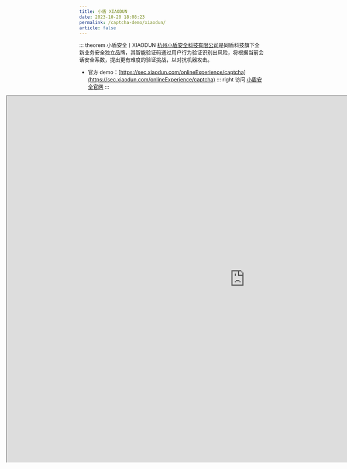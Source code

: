 ```yaml
---
title: 小盾 XIAODUN
date: 2023-10-20 18:08:23
permalink: /captcha-demo/xiaodun/
article: false
---
```


::: theorem 小盾安全丨XIAODUN
[杭州小盾安全科技有限公司](https://www.tianyancha.com/company/3440978565)是同盾科技旗下全新业务安全独立品牌，其智能验证码通过用户行为验证识别出风险，将根据当前会话安全系数，提出更有难度的验证挑战，以对抗机器攻击。

- 官方 demo：[https://sec.xiaodun.com/onlineExperience/captcha](https://sec.xiaodun.com/onlineExperience/captcha)<Badge text="本页使用" type="error" vertical="middle"/>
::: right
访问 [小盾安全官网](https://sec.xiaodun.com/onlineExperience/captcha)
:::

<iframe src="https://sec.xiaodun.com/onlineExperience/captcha" scrolling="no" style="height: 1000px; width: 1300px; margin-left: -200px"></iframe>


